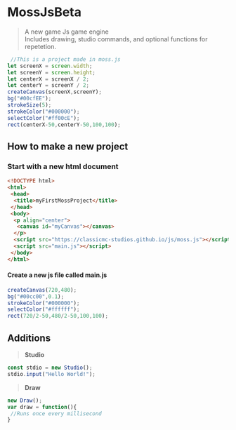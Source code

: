# MossJsBeta

> A new game Js game engine <br/>
> Includes drawing, studio commands, and optional functions for repetetion.

``` js
 //This is a project made in moss.js
let screenX = screen.width;
let screenY = screen.height;
let centerX = screenX / 2;
let centerY = screenY / 2;
createCanvas(screenX,screenY);
bg("#00cfEE");
strokeSize(5);
strokeColor("#000000");
selectColor("#ff00cE");
rect(centerX-50,centerY-50,100,100);
```
## How to make a new project

### Start with a new html document

``` html
<!DOCTYPE html>
<html>
 <head>
  <title>myFirstMossProject</title>
 </head>
 <body>
  <p align="center">
   <canvas id="myCanvas"></canvas>
  </p>
  <script src="https://classicmc-studios.github.io/js/moss.js"></script>
  <script src="main.js"></script>
 </body>
</html>
```

#### Create a new js file called main.js

``` js
createCanvas(720,480);
bg("#00cc00",0.1);
strokeColor("#000000");
selectColor("#ffffff");
rect(720/2-50,480/2-50,100,100);
```

## Additions 

> <b>Studio</b>

``` js
const stdio = new Studio();
stdio.input("Hello World!");
```

> <b>Draw</b>

```js 
new Draw();
var draw = function(){
 //Runs once every millisecond
}
```
